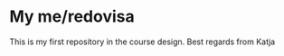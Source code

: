 My me/redovisa
===============

This is my first repository in the course design.
Best regards from Katja
